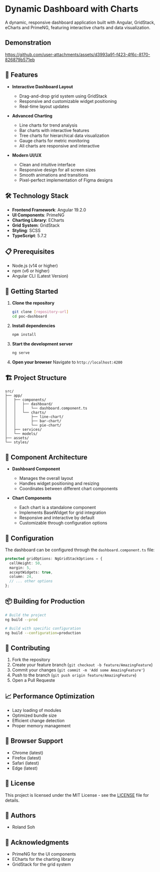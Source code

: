 # Dynamic Dashboard with Charts

A dynamic, responsive dashboard application built with Angular, GridStack, eCharts and PrimeNG, featuring interactive charts and data visualization.

## Demonstration

https://github.com/user-attachments/assets/d3993a91-f423-4f6c-8170-826879b571eb

## 🚀 Features

- **Interactive Dashboard Layout**
  - Drag-and-drop grid system using GridStack
  - Responsive and customizable widget positioning
  - Real-time layout updates

- **Advanced Charting**
  - Line charts for trend analysis
  - Bar charts with interactive features
  - Tree charts for hierarchical data visualization
  - Gauge charts for metric monitoring
  - All charts are responsive and interactive

- **Modern UI/UX**
  - Clean and intuitive interface
  - Responsive design for all screen sizes
  - Smooth animations and transitions
  - Pixel-perfect implementation of Figma designs

## 🛠️ Technology Stack

- **Frontend Framework**: Angular 19.2.0
- **UI Components**: PrimeNG
- **Charting Library**: ECharts
- **Grid System**: GridStack
- **Styling**: SCSS
- **TypeScript**: 5.7.2

## 📋 Prerequisites

- Node.js (v14 or higher)
- npm (v6 or higher)
- Angular CLI (Latest Version)

## 🚀 Getting Started

1. **Clone the repository**
   ```bash
   git clone [repository-url]
   cd poc-dashboard
   ```

2. **Install dependencies**
   ```bash
   npm install
   ```

3. **Start the development server**
   ```bash
   ng serve
   ```

4. **Open your browser**
   Navigate to `http://localhost:4200`

## 🏗️ Project Structure

```
src/
├── app/
│   ├── components/
│   │   ├── dashboard/
│   │   │   └── dashboard.component.ts
│   │   └── charts/
│   │       ├── line-chart/
│   │       ├── bar-chart/
│   │       └── pie-chart/
│   ├── services/
│   └── models/
├── assets/
└── styles/
```

## 🎨 Component Architecture

- **Dashboard Component**
  - Manages the overall layout
  - Handles widget positioning and resizing
  - Coordinates between different chart components

- **Chart Components**
  - Each chart is a standalone component
  - Implements BaseWidget for grid integration
  - Responsive and interactive by default
  - Customizable through configuration options

## 🔧 Configuration

The dashboard can be configured through the `dashboard.component.ts` file:

```typescript
protected gridOptions: NgGridStackOptions = {
  cellHeight: 50,
  margin: 5,
  acceptWidgets: true,
  column: 24,
  // ... other options
};
```

## 📦 Building for Production

```bash
# Build the project
ng build --prod

# Build with specific configuration
ng build --configuration=production
```

## 🤝 Contributing

1. Fork the repository
2. Create your feature branch (`git checkout -b feature/AmazingFeature`)
3. Commit your changes (`git commit -m 'Add some AmazingFeature'`)
4. Push to the branch (`git push origin feature/AmazingFeature`)
5. Open a Pull Requeste

## 📈 Performance Optimization

- Lazy loading of modules
- Optimized bundle size
- Efficient change detection
- Proper memory management

## 📱 Browser Support

- Chrome (latest)
- Firefox (latest)
- Safari (latest)
- Edge (latest)

## 📄 License

This project is licensed under the MIT License - see the [LICENSE](LICENSE) file for details.

## 👥 Authors

- Roland Soh

## 🙏 Acknowledgments

- PrimeNG for the UI components
- ECharts for the charting library
- GridStack for the grid system

